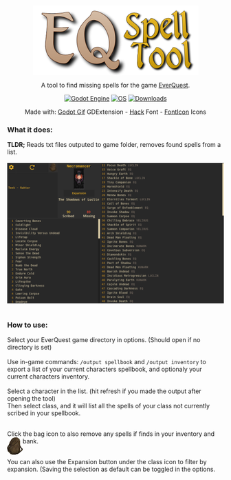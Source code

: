 <p align="center"><img src="Logo.png" align="center"
     alt="EQ Spell Tool Logo"></p>
<p align="center"> A tool to find missing spells for the game <a href="https://www.everquest.com">EverQuest</a>.
</p>
<p align="center"><a href="https://godotengine.org/"><img alt="Godot Engine" src="https://img.shields.io/badge/Godot-%23FFFFFF.svg?logo=godot-engine" height="20"/></a> <a href="https://github.com/stianfan/EQSpellTool/releases"><img alt="OS" src="https://img.shields.io/badge/OS-linux%2C%20windows-0078D4" height="20"/></a> <a href="https://github.com/stianfan/EQSpellTool/releases"><img alt="Downloads" src="https://img.shields.io/github/downloads/stianfan/EQSpellTool/total.svg" height="20"/></a>
</p>
<p align="center"> Made with: 
     <a href="https://github.com/BOTLANNER/godot-gif">Godot Gif</a> GDExtension - <a href="https://github.com/source-foundry/Hack">Hack</a> Font - <a href="https://fonticon.github.io/">FontIcon</a> Icons
</p>
     
### What it does:

**TLDR;** Reads txt files outputed to game folder, removes found spells from a list.<br><br>
<img src="screen.png" align="center" alt="EQ Spell Tool Screen Shot">
<br><br>
### How to use:
Select your EverQuest game directory in options. (Should open if no directory is set)<br><br>
Use in-game commands: ``` /output spellbook ``` and ``` /output inventory ```  to export a list of your current characters spellbook, and optionaly your current characters inventory.<br><br>
Select a character in the list. (hit refresh if you made the output after opening the tool)<br>
Then select class, and it will list all the spells of your class not currently scribed in your spellbook.<br><br>

Click the bag icon to also remove any spells if finds in your inventory and bank.
 <img src="bag.png" align="left"/><br><br>

You can also use the Expansion button under the class icon to filter by expansion. (Saving the selection as default can be toggled in the options.
 

 

